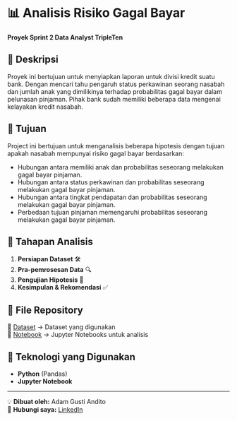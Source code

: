 # 📊 Analisis Risiko Gagal Bayar
**Proyek Sprint 2 Data Analyst TripleTen**

## 📌 Deskripsi
Proyek ini bertujuan untuk menyiapkan laporan untuk divisi kredit suatu bank. Dengan mencari tahu pengaruh status perkawinan seorang nasabah dan jumlah anak yang dimilikinya terhadap probabilitas gagal bayar dalam pelunasan pinjaman. Pihak bank sudah memiliki beberapa data mengenai kelayakan kredit nasabah.

## 🎯 Tujuan
Project ini bertujuan untuk menganalisis beberapa hipotesis dengan tujuan apakah nasabah mempunyai risiko gagal bayar berdasarkan:
- Hubungan antara memiliki anak dan probabilitas seseorang melakukan gagal bayar pinjaman.
- Hubungan antara status perkawinan dan probabilitas seseorang melakukan gagal bayar pinjaman.
- Hubungan antara tingkat pendapatan dan probabilitas seseorang melakukan gagal bayar pinjaman.
- Perbedaan tujuan pinjaman memengaruhi probabilitas seseorang melakukan gagal bayar pinjaman.

## 🔄 Tahapan Analisis
1. **Persiapan Dataset** 🛠️
2. **Pra-pemrosesan Data** 🔍
3. **Pengujian Hipotesis** 📑
4. **Kesimpulan & Rekomendasi** ✅

## 📂 File Repository
📁 [Dataset](https://github.com/AdamGustiAndito/Risiko-Gagal-Bayar/blob/main/credit_scoring_eng.csv) → Dataset yang digunakan  
📁 [Notebook](https://github.com/AdamGustiAndito/Risiko-Gagal-Bayar/blob/main/Analisis%20Risiko%20Gagal%20Bayar%20Kredit.ipynb) → Jupyter Notebooks untuk analisis 

## 📌 Teknologi yang Digunakan
- **Python** (Pandas)
- **Jupyter Notebook**

---
💡 **Dibuat oleh:** Adam Gusti Andito  
📧 **Hubungi saya:** [LinkedIn](https://www.linkedin.com/in/adam-gusti-andito-1b04721b0/)
